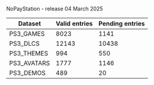 NoPayStation - release 04 March 2025

|  Dataset  |Valid entries|Pending entries|
|-----------|-------------|---------------|
| PS3_GAMES |     8023    |      1141     |
|  PS3_DLCS |    12143    |     10438     |
| PS3_THEMES|     994     |      550      |
|PS3_AVATARS|     1777    |      1146     |
| PS3_DEMOS |     489     |       20      |